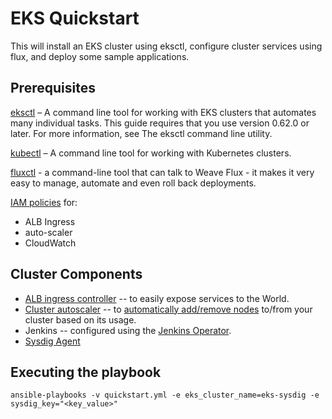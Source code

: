 # EKS Quickstart

This will install an EKS cluster using eksctl, configure cluster services using flux, and deploy some sample applications.


## Prerequisites

[eksctl](https://eksctl.io/introduction/#installation) – A command line tool for working with EKS clusters that automates many individual tasks. This guide requires that you use version 0.62.0 or later. For more information, see The eksctl command line utility.

[kubectl](https://kubernetes.io/docs/tasks/tools/) – A command line tool for working with Kubernetes clusters. 

[fluxctl](https://www.weave.works/oss/flux/) - a command-line tool that can talk to Weave Flux - it makes it very easy to manage, automate and even roll back deployments.

[IAM policies](https://eksctl.io/usage/iam-policies/) for:

- ALB Ingress
- auto-scaler
- CloudWatch

## Cluster Components

- [ALB ingress controller](https://github.com/kubernetes-sigs/aws-alb-ingress-controller) -- to easily expose services to the World.
- [Cluster autoscaler](https://github.com/kubernetes/autoscaler/tree/master/cluster-autoscaler) -- to [automatically add/remove nodes](https://aws.amazon.com/premiumsupport/knowledge-center/eks-cluster-autoscaler-setup/) to/from your cluster based on its usage.
- Jenkins -- configured using the [Jenkins Operator](https://github.com/jenkinsci/kubernetes-operator).
- [Sysdig Agent](https://docs.sysdig.com/en/sysdig-agent.html)

## Executing the playbook
```
ansible-playbooks -v quickstart.yml -e eks_cluster_name=eks-sysdig -e sysdig_key="<key_value>"
```